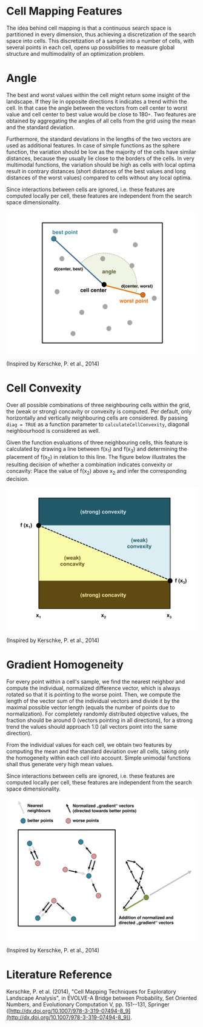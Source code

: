 # Cell Mapping Features

The idea behind cell mapping is that a continuous search space is partitioned in every dimension, thus achieving a discretization of the search space into cells.
This discretization of a sample into a number of cells, with several
points in each cell, opens up possibilities to measure global structure and multimodality of an optimization problem.

# Angle

The best and worst values within the cell might return some insight of the landscape. If they lie in opposite directions it indicates a trend within the cell. In that case the angle between the vectors from cell center to worst value and cell center to best value would be close to 180◦. Two features are obtained by aggregating the angles of all cells from the grid using the mean and the standard deviation.

Furthermore, the standard deviations in the lengths of the two vectors are used as additional features. In case of simple functions as the sphere function, the variation should be low as the majority of the cells have similar distances, because they usually lie close to the borders of the cells. In very multimodal functions, the variation should be high as cells with local optima result in contrary distances (short distances of the best values and long distances of the worst values) compared to cells without any local optima.

Since interactions between cells are ignored, i.e. these features are computed locally per cell, these features are independent from the search space dimensionality.

![Illustration of the idea of Angle](angle.svg)

(Inspired by Kerschke, P. et al., 2014)

# Cell Convexity

Over all possible combinations of three neighbouring cells within the grid, the (weak or strong) concavity or convexity is computed. Per default, only horizontally and vertically neighbouring cells are considered. By passing `diag = TRUE` as a function parameter to `calculateCellConvexity`, diagonal neighbourhood is considered as well.

Given the function evaluations of three neighbouring cells, this feature is calculated by drawing a line between f(x<sub>1</sub>) and f(x<sub>3</sub>) and determining the placement of f(x<sub>2</sub>) in relation to this line. The figure below illustrates the resulting decision of whether a combination indicates convexity or concavity: Place the value of f(x<sub>2</sub>) above x<sub>2</sub> and infer the corresponding decision.

![Illustration of the decision for or against (strong) convexity](convexity.svg)

(Inspired by Kerschke, P. et al., 2014)

# Gradient Homogeneity

For every point within a cell's sample, we find the nearest neighbor and compute the individual, normalized difference vector, which is always rotated so that it is pointing to the worse point. Then, we compute the length of the vector sum of the individual vectors amd divide it by the maximal possible vector length (equals the number of points due to normalization). For completely randomly distributed objective values, the fraction should be around 0 (vectors pointing in all directions), for a strong trend the values should approach 1.0 (all vectors point into the same direction).

From the individual values for each cell, we obtain two features by computing the mean and the standard deviation over all cells, taking only the homogeneity within each cell into account. Simple unimodal functions shall thus generate very high mean values.

Since interactions between cells are ignored, i.e. these features are computed locally per cell, these features are independent from the search space dimensionality.

![Illustration of the idea of Gradient Homogeneity](gradienthomogeneity.svg)

(Inspired by Kerschke, P. et al., 2014)

# Literature Reference
Kerschke, P. et al. (2014), "Cell Mapping Techniques for Exploratory Landscape Analysis", in EVOLVE-A Bridge between Probability, Set Oriented Numbers, and Evolutionary Computation V, pp. 151--131, Springer ([http://dx.doi.org/10.1007/978-3-319-07494-8_9](http://dx.doi.org/10.1007/978-3-319-07494-8_9)).